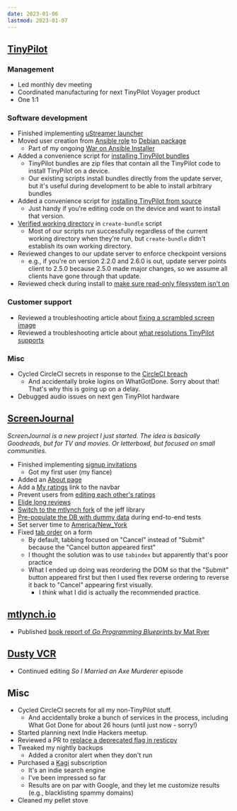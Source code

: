 ```yaml
---
date: 2023-01-06
lastmod: 2023-01-07
---
```


## [TinyPilot](https://tinypilotkvm.com)

### Management

- Led monthly dev meeting
- Coordinated manufacturing for next TinyPilot Voyager product
- One 1:1

### Software development

- Finished implementing [uStreamer launcher](https://github.com/tiny-pilot/ansible-role-ustreamer/pull/89)
- Moved user creation from [Ansible role](https://github.com/tiny-pilot/ansible-role-tinypilot/pull/252) to [Debian package](https://github.com/tiny-pilot/tinypilot/pull/1240)
  - Part of my ongoing [War on Ansible Installer](https://mtlynch.io/retrospectives/2022/12/#getting-out-of-the-ansible-hole)
- Added a convenience script for [installing TinyPilot bundles](https://github.com/tiny-pilot/tinypilot/pull/1246)
  - TinyPilot bundles are zip files that contain all the TinyPilot code to install TinyPilot on a device.
  - Our existing scripts install bundles directly from the update server, but it's useful during development to be able to install arbitrary bundles
- Added a convenience script for [installing TinyPilot from source](https://github.com/tiny-pilot/tinypilot/pull/1242)
  - Just handy if you're editing code on the device and want to install that version.
- [Verified working directory](https://github.com/tiny-pilot/tinypilot/pull/1247) in `create-bundle` script
  - Most of our scripts run successfully regardless of the current working directory when they're run, but `create-bundle` didn't establish its own working directory.
- Reviewed changes to our update server to enforce checkpoint versions
  - e.g., if you're on version 2.2.0 and 2.6.0 is out, update server points client to 2.5.0 because 2.5.0 made major changes, so we assume all clients have gone through that update.
- Reviewed check during install to [make sure read-only filesystem isn't on](https://github.com/tiny-pilot/tinypilot/pull/1250)

### Customer support

- Reviewed a troubleshooting article about [fixing a scrambled screen image](https://tinypilotkvm.com/faq/scrambled-video)
- Reviewed a troubleshooting article about [what resolutions TinyPilot supports](https://tinypilotkvm.com/faq/supported-resolutions)

### Misc

- Cycled CircleCI secrets in response to the [CircleCI breach](https://circleci.com/blog/january-4-2023-security-alert/)
  - And accidentally broke logins on WhatGotDone. Sorry about that! That's why this is going up on a delay.
- Debugged audio issues on next gen TinyPilot hardware

## [ScreenJournal](https://thescreenjournal.com/)

_ScreenJournal is a new project I just started. The idea is basically Goodreads, but for TV and movies. Or letterboxd, but focused on small communities._

- Finished implementing [signup invitations](https://github.com/mtlynch/screenjournal/pull/90)
  - Got my first user (my fiance)
- Added an [About page](https://thescreenjournal.com/about)
- Add a [My ratings](https://github.com/mtlynch/screenjournal/pull/97) link to the navbar
- Prevent users from [editing each other's ratings](https://github.com/mtlynch/screenjournal/pull/94)
- [Elide long reviews](https://github.com/mtlynch/screenjournal/pull/95)
- [Switch to the mtlynch fork](https://github.com/mtlynch/screenjournal/pull/100) of the jeff library
- [Pre-populate the DB with dummy data](https://github.com/mtlynch/screenjournal/pull/102) during end-to-end tests
- Set server time to [America/New_York](https://github.com/mtlynch/screenjournal/pull/104)
- Fixed [tab order](https://github.com/mtlynch/screenjournal/pull/103) on a form
  - By default, tabbing focused on "Cancel" instead of "Submit" because the "Cancel button appeared first"
  - I thought the solution was to use `tabindex` but apparently that's poor practice
  - What I ended up doing was reordering the DOM so that the "Submit" button appeared first but then I used flex reverse ordering to reverse it back to "Cancel" appearing first visually.
    - I _think_ what I did is actually the recommended practice.

## [mtlynch.io](https://mtlynch.io)

- Published [book report of _Go Programming Blueprints_ by Mat Ryer](https://mtlynch.io/book-reports/go-programming-blueprints/)

## [Dusty VCR](https://dustyvcr.com)

- Continued editing _So I Married an Axe Murderer_ episode

## Misc

- Cycled CircleCI secrets for all my non-TinyPilot stuff.
  - And accidentally broke a bunch of services in the process, including What Got Done for about 26 hours (until just now - sorry!)
- Started planning next Indie Hackers meetup.
- Reviewed a PR to [replace a deprecated flag in resticpy](https://github.com/mtlynch/resticpy/pull/114)
- Tweaked my nightly backups
  - Added a cronitor alert when they don't run
- Purchased a [Kagi](https://kagi.com) subscription
  - It's an indie search engine
  - I've been impressed so far
  - Results are on par with Google, and they let me customize results (e.g., blacklisting spammy domains)
- Cleaned my pellet stove
